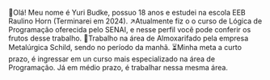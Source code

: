 👤Olá! Meu nome é Yuri Budke, possuo 18 anos e estudei na escola EEB Raulino Horn (Terminarei em 2024).
↗️Atualmente fiz o o curso de Lógica de Programação oferecida pelo SENAI, e nesse perfil você pode conferir os frutos desse trabalho.
💪Trabalho na área de Almoxarifado pela empresa Metalúrgica Schild, sendo no período da manhã.
⏳Minha meta a curto prazo, é ingressar em un curso mais especializado na área de Programação. Já em médio prazo, é trabalhar nessa mesma área.

